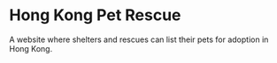 # Hong Kong Pet Rescue

A website where shelters and rescues can list their pets for adoption in Hong Kong.
